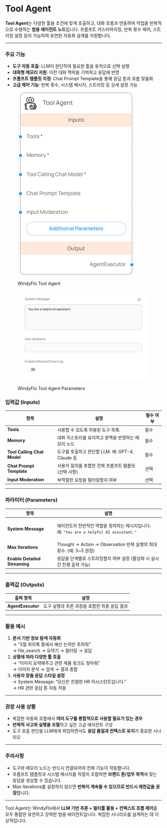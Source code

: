 # Tool Agent

**Tool Agent**는 다양한 툴을 조건에 맞게 호출하고, 대화 흐름과 연동하여 작업을 반복적으로 수행하는 **범용 에이전트 노드**입니다. 프롬프트 커스터마이징, 반복 횟수 제어, 스트리밍 설정 등이 가능하여 유연한 자동화 설계를 지원합니다.

***

### 주요 기능

* **도구 자동 호출**: LLM이 판단하여 필요한 툴을 동적으로 선택·실행
* **대화형 메모리 지원**: 이전 대화 맥락을 기억하고 응답에 반영
* **프롬프트 템플릿 지정**: Chat Prompt Template을 통해 응답 톤과 흐름 맞춤화
* **고급 제어 기능**: 반복 횟수, 시스템 메시지, 스트리밍 등 상세 설정 가능

<figure><img src="../../../.gitbook/assets/스크린샷 2025-05-08 165216.png" alt=""><figcaption><p>WindyFlo Tool Agent</p></figcaption></figure>

<figure><img src="../../../.gitbook/assets/스크린샷 2025-05-08 165226.png" alt=""><figcaption><p>WindyFlo Tool Agent Parameters</p></figcaption></figure>

### 입력값 (Inputs)

| 항목                          | 설명                                   | 필수 여부 |
| --------------------------- | ------------------------------------ | ----- |
| **Tools**                   | 사용할 수 있도록 허용된 도구 목록.                 | 필수    |
| **Memory**                  | 대화 히스토리를 유지하고 문맥을 반영하는 메모리 노드        | 필수    |
| **Tool Calling Chat Model** | 도구를 호출하고 판단할 LLM. 예: GPT-4, Claude 등 | 필수    |
| **Chat Prompt Template**    | 사용자 질의를 포함한 전체 프롬프트 템플릿 (선택 사항)      | 선택    |
| **Input Moderation**        | 부적절한 요청을 필터링할지 여부                    | 선택    |

***

### 파라미터 (Parameters)

| 항목                            | 설명                                                                                      |
| ----------------------------- | --------------------------------------------------------------------------------------- |
| **System Message**            | <p>에이전트의 전반적인 역할을 정의하는 메시지입니다.<br>예: <code>"You are a helpful AI assistant."</code></p> |
| **Max Iterations**            | Thought → Action → Observation 반복 실행의 최대 횟수. (예: 3\~5 권장)                               |
| **Enable Detailed Streaming** | 응답을 단계별로 스트리밍할지 여부 설정 (활성화 시 실시간 진행 출력 가능)                                              |

***

### 출력값 (Outputs)

| 출력 항목             | 설명                         |
| ----------------- | -------------------------- |
| **AgentExecutor** | 도구 실행과 추론 과정을 포함한 최종 응답 결과 |

***

### 활용 예시

1. **문서 기반 정보 탐색 자동화**\
   → “3월 회의록 중에서 예산 논의만 추려줘”\
   → file\_search → 요약기 → 필터링 → 응답
2. **상황에 따라 다양한 툴 호출**\
   → “이미지 요약해주고 관련 제품 링크도 찾아줘”\
   → 이미지 분석 → 검색 → 결과 종합
3. **사용자 맞춤 응답 스타일 설정**\
   → System Message: “당신은 친절한 HR 어시스턴트입니다.”\
   → HR 관련 응답 톤 자동 적용

***

### 권장 사용 상황

* 복잡한 자동화 흐름에서 **여러 도구를 통합적으로 사용할 필요가 있는 경우**
* **반복적 사고와 실행을 조절**하고 싶은 고급 에이전트 구성
* 도구 호출 판단을 LLM에게 위임하면서도 **응답 품질과 컨텍스트 유지**가 중요한 시나리오

***

### 주의사항

* 도구와 메모리 노드는 반드시 연결되어야 전체 기능이 작동합니다.
* 프롬프트 템플릿과 시스템 메시지를 적절히 조합하면 **브랜드 톤/업무 목적**에 맞는 응답을 생성할 수 있습니다.
* Max Iterations를 설정하지 않으면 **반복이 계속될 수 있으므로 반드시 제한값을 권장**합니다.

***

Tool Agent는 WindyFlo에서 **LLM 기반 추론 + 멀티툴 활용 + 컨텍스트 흐름 제어**를 모두 통합한 유연하고 강력한 범용 에이전트입니다. 복잡한 시나리오를 설계하는 데 이상적입니다.
